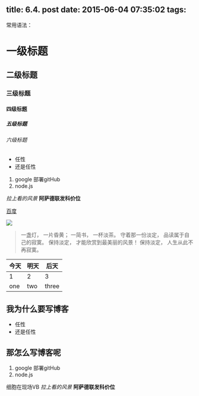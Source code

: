 title: 6.4. post
date: 2015-06-04 07:35:02
tags:
---
常用语法：
# 一级标题
## 二级标题
### 三级标题
#### 四级标题
##### 五级标题
###### 六级标题

- 任性
- 还是任性

1. google 部署gitHub
2. node.js

*拉上看的风景*
**阿萨德联发科价位**

[百度](www.baidu.com)

![](http://img6.cache.netease.com/sports/2015/6/4/20150604072830ee73d_550.jpg)

> 一盏灯， 一片昏黄； 一简书， 一杯淡茶。 守着那一份淡定， 品读属于自己的寂寞。 保持淡定， 才能欣赏到最美丽的风景！ 保持淡定， 人生从此不再寂寞。

今天|明天|后天
----|----|----
1   |  2 |3
one |two |three


## 我为什么要写博客
- 任性
- 还是任性

## 那怎么写博客呢
1. google 部署gitHub
2. node.js

细胞在现场VB
*拉上看的风景*
**阿萨德联发科价位**
